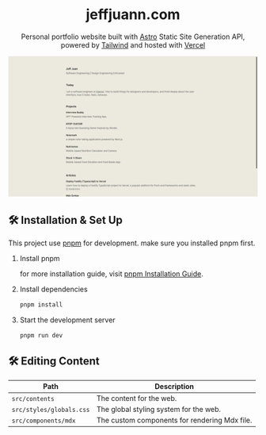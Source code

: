 <h1 align="center">
  jeffjuann.com
</h1>
<p align="center">
  Personal portfolio website built with <a href="https://www.astro.build/" target="_blank">Astro</a> Static Site Generation API, powered by <a href="https://tailwindcss.com/" target="_blank">Tailwind</a> and hosted with <a href="https://www.vercel.com/" target="_blank">Vercel</a>
</p>

![Preview](/docs/preview.png)


## 🛠 Installation & Set Up

This project use [pnpm](https://pnpm.io) for development. make sure you installed pnpm first.

1. Install pnpm

   for more installation guide, visit [pnpm Installation Guide](https://pnpm.io/installation/).

2. Install dependencies

   ```sh
   pnpm install
   ```

4. Start the development server

   ```sh
   pnpm run dev
   ```

## 🛠 Editing Content

| Path                     | Description                                     |
| ------------------------ | ----------------------------------------------- |
| `src/contents`           | The content for the web.                        |
| `src/styles/globals.css` | The global styling system for the web.          |
| `src/components/mdx`     | The custom components for rendering Mdx file.   |